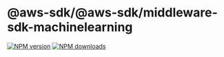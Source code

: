 # @aws-sdk/@aws-sdk/middleware-sdk-machinelearning

[![NPM version](https://img.shields.io/npm/v/@aws-sdk/@aws-sdk/middleware-sdk-machinelearning/beta.svg)](https://www.npmjs.com/package/@aws-sdk/@aws-sdk/middleware-sdk-machinelearning)
[![NPM downloads](https://img.shields.io/npm/dm/@aws-sdk/@aws-sdk/middleware-sdk-machinelearning.svg)](https://www.npmjs.com/package/@aws-sdk/@aws-sdk/middleware-sdk-machinelearning)
